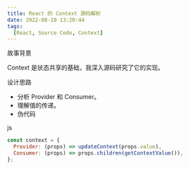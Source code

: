 ```yaml
---
title: React 的 Context 源码解析
date: 2022-08-10 13:20:44
tags:
  [React, Source Code, Context]  
---
```

故事背景

Context 是状态共享的基础，我深入源码研究了它的实现。

设计思路

- 分析 Provider 和 Consumer。
- 理解值的传递。
- 伪代码

js

```js
const context = {
  Provider: (props) => updateContext(props.value),
  Consumer: (props) => props.children(getContextValue()),
};
``` 